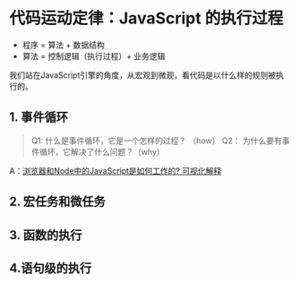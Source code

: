 # 代码运动定律：JavaScript 的执行过程

- 程序 = 算法 + 数据结构
- 算法 = 控制逻辑（执行过程）+ 业务逻辑

我们站在JavaScript引擎的角度，从宏观到微观，看代码是以什么样的规则被执行的。


## 1. 事件循环

> Q1: 什么是事件循环，它是一个怎样的过程？ （how）
> Q2： 为什么要有事件循环，它解决了什么问题？（why）

A：[浏览器和Node中的JavaScript是如何工作的? 可视化解释](https://juejin.im/post/5d693d8b6fb9a06aca383488)

## 2. 宏任务和微任务



## 3. 函数的执行




## 4.语句级的执行